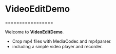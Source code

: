 # VideoEditDemo
=================

Welcome to **VideoEditDemo**. 

- Crop mp4 files with MediaCodec and mp4parser.
- including a simple video player and recorder.
